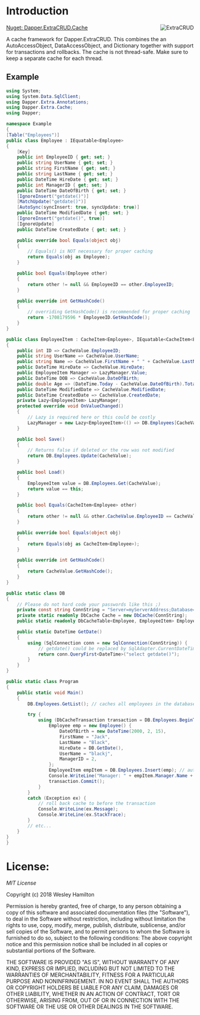 ﻿# Introduction

[Nuget: Dapper.ExtraCRUD.Cache](https://www.nuget.org/packages/Dapper.ExtraCRUD.Cache/)
<img  align="right" src="https://raw.githubusercontent.com/ffhighwind/DapperExtraCRUD/master/Images/DapperExtraCRUD-200x200.png" alt="ExtraCRUD">

A cache framework for Dapper.ExtraCRUD. This combines the an AutoAccessObject, DataAccessObject, and Dictionary together with support for transactions and rollbacks. The cache is not thread-safe. Make sure to keep a separate cache for each thread.

## Example

```csharp
using System;
using System.Data.SqlClient;
using Dapper.Extra.Annotations;
using Dapper.Extra.Cache;
using Dapper;

namespace Example
{
[Table("Employees")]
public class Employee : IEquatable<Employee>
{
	[Key]
	public int EmployeeID { get; set; }
	public string UserName { get; set; }
	public string FirstName { get; set; }
	public string LastName { get; set; }
	public DateTime HireDate { get; set; }
	public int ManagerID { get; set; }
	public DateTime DateOfBirth { get; set; }
	[IgnoreInsert("getdate()")]
	[MatchUpdate("getdate()")]
	[AutoSync(syncInsert: true, syncUpdate: true)]
	public DateTime ModifiedDate { get; set; }
	[IgnoreInsert("getdate()", true)]
	[IgnoreUpdate]
	public DateTime CreatedDate { get; set; }

	public override bool Equals(object obj)
	{
		// Equals() is NOT necessary for proper caching
		return Equals(obj as Employee);
	}

	public bool Equals(Employee other)
	{
		return other != null &&	EmployeeID == other.EmployeeID;
	}

	public override int GetHashCode()
	{
		// overriding GetHashCode() is recommended for proper caching
		return -1708179596 * EmployeeID.GetHashCode();
	}
}

public class EmployeeItem : CacheItem<Employee>, IEquatable<CacheItem<Employee>>
{
	public int ID => CacheValue.EmployeeID;
	public string UserName => CacheValue.UserName;
	public string Name => CacheValue.FirstName + " " + CacheValue.LastName;
	public DateTime HireDate => CacheValue.HireDate;
	public EmployeeItem Manager => LazyManager.Value;
	public DateTime DOB => CacheValue.DateOfBirth;
	public double Age => (DateTime.Today - CacheValue.DateOfBirth).TotalDays / 365.0;
	public DateTime ModifiedDate => CacheValue.ModifiedDate;
	public DateTime CreatedDate => CacheValue.CreatedDate;
	private Lazy<EmployeeItem> LazyManager;
	protected override void OnValueChanged()
	{
		// Lazy is required here or this could be costly
		LazyManager = new Lazy<EmployeeItem>(() => DB.Employees[CacheValue.ManagerID], false);
	}

	public bool Save()
	{
		// Returns false if deleted or the row was not modified
		return DB.Employees.Update(CacheValue);
	}

	public bool Load()
	{
		EmployeeItem value = DB.Employees.Get(CacheValue);
		return value == this;
	}

	public bool Equals(CacheItem<Employee> other)
	{
		return other != null && other.CacheValue.EmployeeID == CacheValue.EmployeeID;
	}

	public override bool Equals(object obj)
	{
		return Equals(obj as CacheItem<Employee>);
	}

	public override int GetHashCode()
	{
		return CacheValue.GetHashCode();
	}
}

public static class DB
{
	// Please do not hard code your passwords like this ;)
	private const string ConnString = "Server=myServerAddress;Database=myDataBase;User Id=myUsername;Password=myPassword;";
	private static readonly DbCache Cache = new DbCache(ConnString);
	public static readonly DbCacheTable<Employee, EmployeeItem> Employees = Cache.CreateTable<Employee, EmployeeItem>();

	public static DateTime GetDate()
	{
		using (SqlConnection conn = new SqlConnection(ConnString)) {
			// getdate() could be replaced by SqlAdapter.CurrentDateTime
			return conn.QueryFirst<DateTime>("select getdate()");
		}
	}
}

public static class Program
{
	public static void Main()
	{
		DB.Employees.GetList(); // caches all employees in the database

		try {
			using (DbCacheTransaction transaction = DB.Employees.BeginTransaction()) {
				Employee emp = new Employee() {
					DateOfBirth = new DateTime(2000, 2, 15),
					FirstName = "Jack",
					LastName = "Black",
					HireDate = DB.GetDate(),
					UserName = "blackj",
					ManagerID = 2,
				};
				EmployeeItem empItem = DB.Employees.Insert(emp); // automatically uses the transaction
				Console.WriteLine("Manager: " + empItem.Manager.Name + "\nAge: " + empItem.Manager.Age);
				transaction.Commit();
			}
		}
		catch (Exception ex) {
			// roll back cache to before the transaction
			Console.WriteLine(ex.Message);
			Console.WriteLine(ex.StackTrace);
		}
		// etc...
	}
}
}
```
# License:

*MIT License*

Copyright (c) 2018 Wesley Hamilton

Permission is hereby granted, free of charge, to any person obtaining a copy of this software and associated documentation files (the "Software"), to deal in the Software without restriction, including without limitation the rights to use, copy, modify, merge, publish, distribute, sublicense, and/or sell copies of the Software, and to permit persons to whom the Software is furnished to do so, subject to the following conditions: The above copyright notice and this permission notice shall be included in all copies or substantial portions of the Software.

THE SOFTWARE IS PROVIDED "AS IS", WITHOUT WARRANTY OF ANY KIND, EXPRESS OR IMPLIED, INCLUDING BUT NOT LIMITED TO THE WARRANTIES OF MERCHANTABILITY, FITNESS FOR A PARTICULAR PURPOSE AND NONINFRINGEMENT. IN NO EVENT SHALL THE AUTHORS OR COPYRIGHT HOLDERS BE LIABLE FOR ANY CLAIM, DAMAGES OR OTHER LIABILITY, WHETHER IN AN ACTION OF CONTRACT, TORT OR OTHERWISE, ARISING FROM, OUT OF OR IN CONNECTION WITH THE SOFTWARE OR THE USE OR OTHER DEALINGS IN THE SOFTWARE.
